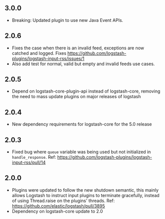 ## 3.0.0
  - Breaking: Updated plugin to use new Java Event APIs.
## 2.0.6
  - Fixes the case when there is an invalid feed, exceptions are now
    catched and logged. Fixes https://github.com/logstash-plugins/logstash-input-rss/issues/1
  - Also add test for normal, valid but empty and invalid feeds use
    cases.

## 2.0.5
  - Depend on logstash-core-plugin-api instead of logstash-core, removing the need to mass update plugins on major releases of logstash

## 2.0.4
  - New dependency requirements for logstash-core for the 5.0 release

## 2.0.3
 - Fixed bug where `queue` variable was being used but not initialized in `handle_response`.
   Ref: https://github.com/logstash-plugins/logstash-input-rss/pull/14

## 2.0.0
 - Plugins were updated to follow the new shutdown semantic, this mainly allows Logstash to instruct input plugins to terminate gracefully, 
   instead of using Thread.raise on the plugins' threads. Ref: https://github.com/elastic/logstash/pull/3895
 - Dependency on logstash-core update to 2.0

